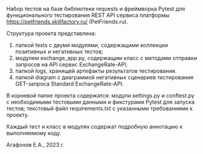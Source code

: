 Набор тестов на базе библиотеки requests и фреймворка Pytest для 
функционального тестирования REST API сервиса платформы 
https://petfriends.skillfactory.ru/ (PetFriends.ru).


Cтруктура проекта представлена:
1) папкой tests c двумя модулями, содержащими коллекции позитивных и негативных тестов;
2) модулем exchange_app.py, содержащим класс с методами отправки запросов на API сервис ExchangeRate-API;
3) папкой logs, хранящей артефакты результатов тестирования.
4) папкой diagram c диаграммой негативных сценариев тестирования GET-запроса Standard ExchangeRate-API. 

В корневой папке проекта содержатся: модули settings.py и conftest.py с необходимыми тестовыми данными и 
фикстурами Pytest для запуска тестов; текстовый файл requirements.txt c указанными требованиями к проекту.  

Каждый тест и класс в модулях содержат подробную аннотацию к выполняемому коду.

Агафонов Е.А., 2023 г.
